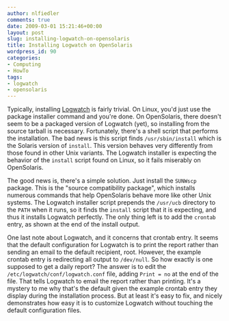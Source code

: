 ```yaml
---
author: nlfiedler
comments: true
date: 2009-03-01 15:21:46+00:00
layout: post
slug: installing-logwatch-on-opensolaris
title: Installing Logwatch on OpenSolaris
wordpress_id: 90
categories:
- Computing
- HowTo
tags:
- logwatch
- opensolaris
---
```


Typically, installing [Logwatch](http://www.logwatch.org/) is fairly trivial. On Linux, you'd just use the package installer command and you're done. On OpenSolaris, there doesn't seem to be a packaged version of Logwatch (yet), so installing from the source tarball is necessary. Fortunately, there's a shell script that performs the installation. The bad news is this script finds `/usr/sbin/install` which is the Solaris version of `install`. This version behaves very differently from those found in other Unix variants. The Logwatch installer is expecting the behavior of the `install` script found on Linux, so it fails miserably on OpenSolaris.

The good news is, there's a simple solution. Just install the `SUNWscp` package. This is the "source compatibility package", which installs numerous commands that help OpenSolaris behave more like other Unix systems. The Logwatch installer script prepends the `/usr/ucb` directory to the `PATH` when it runs, so it finds the `install` script that it is expecting, and thus it installs Logwatch perfectly. The only thing left is to add the `crontab` entry, as shown at the end of the install output.

One last note about Logwatch, and it concerns that crontab entry. It seems that the default configuration for Logwatch is to print the report rather than sending an email to the default recipient, root. However, the example crontab entry is redirecting all output to `/dev/null`. So how exactly is one supposed to get a daily report? The answer is to edit the `/etc/logwatch/conf/logwatch.conf` file, adding `Print = no` at the end of the file. That tells Logwatch to email the report rather than printing. It's a mystery to me why that's the default given the example crontab entry they display during the installation process. But at least it's easy to fix, and nicely demonstrates how easy it is to customize Logwatch without touching the default configuration files.
